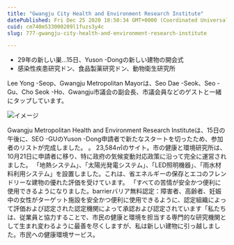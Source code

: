 ```yaml
---
title: "Gwangju City Health and Environment Research Institute"
datePublished: Fri Dec 25 2020 18:50:34 GMT+0000 (Coordinated Universal Time)
cuid: cm740m533000209l1fuzs3y4c
slug: 777-gwangju-city-health-and-environment-research-institute

---
```



- 29年の新しい巣…15日、Yuson -Dongの新しい建物の開会式
- 感染性疾患研究ドン、食品製薬研究ドン、動物衛生研究所

Lee Yong -Seop、Gwangju Metropolitan Mayorは、Seo Dae -Seok、Seo -Gu、Cho Seok -Ho、Gwangju市議会の副会長、市議会員などのゲストと一緒にタップしています。

![イメージ](https://cdn.hashnode.com/res/hashnode/image/upload/v1739491980762/51b67473-c13f-45d1-8791-5cbe81209ead.jpeg)

Gwangju Metropolitan Health and Environment Research Instituteは、15日の午後に、SEO -GUのYuson -Dong申請者で新たなスタートを切ったため、参加者のリストが完成しました。 。 23,584㎡のサイト。市の健康と環境研究所は、10月21日に申請者に移り、特に政府の気候変動対応政策に沿って完全に運営されました。 「地熱システム」、「太陽光発電システム」、「LED照明機器」、「雨水材料利用システム」を設置しました。これは、省エネルギーの保存とエコのフレンドリーな建物の優れた評価を受けています。 「すべての苦情が安全かつ便利に使用できるようになりました。barrierバリア無料認定：障害者、高齢者、妊娠中の女性がターゲット施設を安全かつ便利に使用できるように、認定組織によって評価および認定された認定機関によって承認および認定されています「私たちは、従業員と協力することで、市民の健康と環境を担当する専門的な研究機関として生まれ変わるように最善を尽くしますが、私は新しい建物に引っ越しました。市民への健康環境サービス。